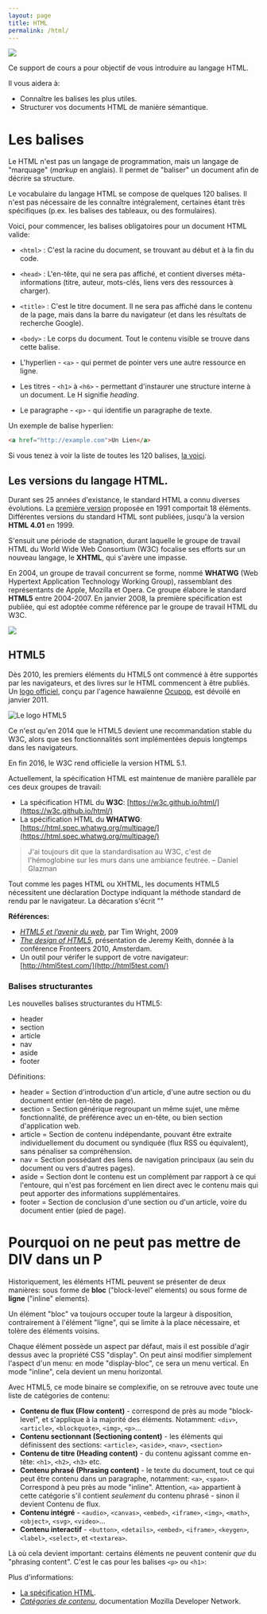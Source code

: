 ```yaml
---
layout: page
title: HTML
permalink: /html/
---
```


![](/cours-html/img/head-body-tag.jpg)

Ce support de cours a pour objectif de vous introduire au langage HTML.

Il vous aidera à: 

- Connaître les balises les plus utiles.
- Structurer vos documents HTML de manière sémantique.

Les balises
==

Le HTML n'est pas un langage de programmation, mais un langage de "marquage" (*markup* en anglais). Il permet de "baliser" un document afin de décrire sa structure.

Le vocabulaire du langage HTML se compose de quelques 120 balises. Il n'est pas nécessaire de les connaître intégralement, certaines étant très spécifiques (p.ex. les balises des tableaux, ou des formulaires).

Voici, pour commencer, les balises obligatoires pour un document HTML valide:

* `<html>` : C'est la racine du document, se trouvant au début et à la fin du code.
* `<head>` : L'en-tête, qui ne sera pas affiché, et contient diverses méta-informations (titre, auteur, mots-clés, liens vers des ressources à charger).
* `<title>` : C'est le titre document. Il ne sera pas affiché dans le contenu de la page, mais dans la barre du navigateur (et dans les résultats de recherche Google).
* `<body>` : Le corps du document. Tout le contenu visible se trouve dans cette balise.



* L'hyperlien - `<a>` - qui permet de pointer vers une autre ressource en ligne.     
* Les titres - `<h1>` à `<h6>` - permettant d'instaurer une structure interne à un document. Le H signifie *heading*.    
* Le paragraphe - `<p>` - qui identifie un paragraphe de texte.

Un exemple de balise hyperlien:

```html
<a href="http://example.com">Un Lien</a>
```

Si vous tenez à voir la liste de toutes les 120 balises, [la voici](balises/).


## Les versions du langage HTML.

Durant ses 25 années d'existance, le standard HTML a connu diverses évolutions. La [première version](https://www.w3.org/History/19921103-hypertext/hypertext/WWW/MarkUp/Tags.html) proposée en 1991 comportait 18 éléments. Différentes versions du standard HTML sont publiées, jusqu'à la version **HTML 4.01** en 1999.

S'ensuit une période de stagnation, durant laquelle le groupe de travail HTML du World Wide Web Consortium (W3C) focalise ses efforts sur un nouveau langage, le **XHTML**, qui s'avère une impasse.

En 2004, un groupe de travail concurrent se forme, nommé **WHATWG** (Web Hypertext Application Technology Working Group), rassemblant des représentants de Apple, Mozilla et Opera. Ce groupe élabore le standard **HTML5** entre 2004-2007. En janvier 2008, la première spécification est publiée, qui est adoptée comme référence par le groupe de travail HTML du W3C.

![](/cours-html/img/standards-timeline-html.png)

## HTML5

Dès 2010, les premiers éléments du HTML5 ont commencé à être supportés par les navigateurs, et des livres sur le HTML commencent à être publiés. Un [logo officiel](https://www.w3.org/html/logo/), conçu par l'agence hawaïenne [Ocupop](http://ocupop.com/html5), est dévoilé en janvier 2011.

![Le logo HTML5](/cours-html/img/logo-html5.png)

Ce n'est qu'en 2014 que le HTML5 devient une recommandation stable du W3C, alors que ses fonctionnalités sont implémentées depuis longtemps dans les navigateurs.

En fin 2016, le W3C rend officielle la version HTML 5.1.

Actuellement, la spécification HTML est maintenue de manière parallèle par ces deux groupes de travail: 

- La spécification HTML du **W3C**: [https://w3c.github.io/html/](https://w3c.github.io/html/)
- La spécification HTML du **WHATWG**: [https://html.spec.whatwg.org/multipage/](https://html.spec.whatwg.org/multipage/)

> J'ai toujours dit que la standardisation au W3C, c'est de l'hémoglobine sur les murs dans une ambiance feutrée. – Daniel Glazman

Tout comme les pages HTML ou XHTML, les documents HTML5 nécessitent une déclaration Doctype indiquant la méthode standard de rendu par le navigateur. La décaration s'écrit "<!DOCTYPE html>"

**Références:**

- *[HTML5 et l’avenir du web](http://www.pompage.net/traduction/html5-et-le-futur-du-web)*, par Tim Wright, 2009
- *[The design of HTML5](https://adactio.com/articles/1704)*, présentation de Jeremy Keith, donnée à la conférence Fronteers 2010, Amsterdam.
- Un outil pour vérifer le support de votre navigateur: [http://html5test.com/](http://html5test.com/)

<h3>Balises structurantes</h3>

Les nouvelles balises structurantes du HTML5: 

- header  
- section
- article
- nav
- aside
- footer

Définitions:

- header = Section d'introduction d'un article, d'une autre section ou du document entier (en-tête de page).
- section = Section générique regroupant un même sujet, une même fonctionnalité, de préférence avec un en-tête, ou bien section d'application web.
- article = Section de contenu indépendante, pouvant être extraite individuellement du document ou syndiquée (flux RSS ou équivalent), sans pénaliser sa compréhension.
- nav = Section possédant des liens de navigation principaux (au sein du document ou vers d'autres pages).
- aside = Section dont le contenu est un complément par rapport à ce qui l'entoure, qui n'est pas forcément en lien direct avec le contenu mais qui peut apporter des informations supplémentaires.
- footer = Section de conclusion d'une section ou d'un article, voire du document entier (pied de page).


Pourquoi on ne peut pas mettre de DIV dans un P
===

Historiquement, les éléments HTML peuvent se présenter de deux manières: sous forme de **bloc** ("block-level" elements) ou sous forme de **ligne** ("inline" elements). 

Un élément "bloc" va toujours occuper toute la largeur à disposition, contrairement à l'élément "ligne", qui se limite à la place nécessaire, et tolère des éléments voisins. 

Chaque élément possède un aspect par défaut, mais il est possible d'agir dessus avec la propriété CSS "display". On peut ainsi modifier simplement l'aspect d'un menu: en mode "display-bloc", ce sera un menu vertical. En mode "inline", cela devient un menu horizontal.

Avec HTML5, ce mode binaire se complexifie, on se retrouve avec toute une liste de catégories de contenu: 

- **Contenu de flux (Flow content)** - correspond de près au mode "block-level", et s'applique à la majorité des éléments. Notamment: `<div>`, `<article>`, `<blockquote>`, `<img>`, `<p>`...
- **Contenu sectionnant (Sectioning content)** - les éléments qui définissent des sections: `<article>`, `<aside>`, `<nav>`, `<section>`
- **Contenu de titre (Heading content)** - du contenu agissant comme en-tête: `<h1>`, `<h2>`, `<h3>` etc.
- **Contenu phrasé (Phrasing content)** - le texte du document, tout ce qui peut être contenu dans un paragraphe, notamment: `<a>`, `<span>`. Correspond à peu près au mode "inline". Attention, `<a>` appartient à cette catégorie s'il contient *seulement* du contenu phrasé - sinon il devient Contenu de flux.
- **Contenu intégré** - `<audio>`, `<canvas>`, `<embed>`, `<iframe>`, `<img>`, `<math>`, `<object>`, `<svg>`, `<video>`...
- **Contenu interactif** - `<button>`, `<details>`, `<embed>`, `<iframe>`, `<keygen>`, `<label>`, `<select>`, et `<textarea>`.

Là où cela devient important: certains éléments ne peuvent contenir *que* du "phrasing content". C'est le cas pour les balises `<p>` ou `<h1>`:  
 
Plus d'informations: 
 
- [La spécification HTML](https://dev.w3.org/html5/spec-preview/content-models.html).
- *[Catégories de contenu](https://developer.mozilla.org/fr/docs/Web/HTML/Catégorie_de_contenu)*, documentation Mozilla Developer Network.
